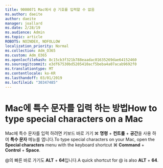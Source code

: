 ```yaml
---
title: 9000071 Mac에서 @ 기호를 입력할 수 없음
ms.author: daeite
author: daeite
manager: joallard
ms.date: 2/28/19
ms.audience: Admin
ms.topic: article
ROBOTS: NOINDEX, NOFOLLOW
localization_priority: Normal
ms.collection: Adm_O365
ms.custom: Adm_O365
ms.openlocfilehash: 8c15cb3f321b788eaadac01635269dae64152460
ms.sourcegitcommit: e3df67530bd5205410acf5beba4a07acab9692f0
ms.translationtype: MT
ms.contentlocale: ko-KR
ms.lasthandoff: 03/01/2019
ms.locfileid: "30347485"
---
```

# <a name="how-to-type-special-characters-on-a-mac"></a><span data-ttu-id="6ba8f-102">Mac에 특수 문자를 입력 하는 방법</span><span class="sxs-lookup"><span data-stu-id="6ba8f-102">How to type special characters on a Mac</span></span>

<span data-ttu-id="6ba8f-103">Mac에 특수 문자를 입력 하려면 키보드 바로 가기 ⌘ **명령** + **컨트롤** + **공간**을 사용 하 여 **특수 문자** 메뉴를 엽니다.</span><span class="sxs-lookup"><span data-stu-id="6ba8f-103">To type special characters on your Mac, open the **Special characters** menu with the keyboard shortcut ⌘ **Command** + **Control** + **Space**.</span></span>

<span data-ttu-id="6ba8f-104">@의 빠른 바로 가기도 **ALT** + **64**입니다.</span><span class="sxs-lookup"><span data-stu-id="6ba8f-104">A quick shortcut for @ is also **ALT** + **64**.</span></span>